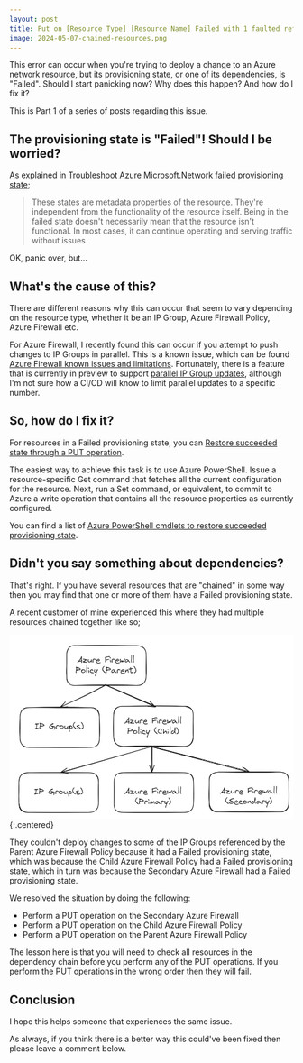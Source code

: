 ```yaml
---
layout: post
title: Put on [Resource Type] [Resource Name] Failed with 1 faulted referenced [Resource Type](s)
image: 2024-05-07-chained-resources.png
---
```


This error can occur when you're trying to deploy a change to an Azure network resource, but its provisioning state, or one of its dependencies, is "Failed". Should I start panicking now? Why does this happen? And how do I fix it?

This is Part 1 of a series of posts regarding this issue.

## The provisioning state is "Failed"! Should I be worried?

As explained in [Troubleshoot Azure Microsoft.Network failed provisioning state](https://learn.microsoft.com/en-us/azure/networking/troubleshoot-failed-state);

>These states are metadata properties of the resource. They're independent from the functionality of the resource itself. Being in the failed state doesn't necessarily mean that the resource isn't functional. In most cases, it can continue operating and serving traffic without issues.

OK, panic over, but...

## What's the cause of this?

There are different reasons why this can occur that seem to vary depending on the resource type, whether it be an IP Group, Azure Firewall Policy, Azure Firewall etc.

For Azure Firewall, I recently found this can occur if you attempt to push changes to IP Groups in parallel. This is a known issue, which can be found [Azure Firewall known issues and limitations](https://learn.microsoft.com/en-us/azure/firewall/firewall-known-issues). Fortunately, there is a feature that is currently in preview to support [parallel IP Group updates](https://learn.microsoft.com/en-us/azure/firewall/ip-groups#parallel-ip-group-updates-preview), although I'm not sure how a CI/CD will know to limit parallel updates to a specific number.

## So, how do I fix it?

For resources in a Failed provisioning state, you can [Restore succeeded state through a PUT operation](https://learn.microsoft.com/en-us/azure/networking/troubleshoot-failed-state#restoring-succeeded-state-through-a-put-operation).

The easiest way to achieve this task is to use Azure PowerShell. Issue a resource-specific Get command that fetches all the current configuration for the resource. Next, run a Set command, or equivalent, to commit to Azure a write operation that contains all the resource properties as currently configured.

You can find a list of [Azure PowerShell cmdlets to restore succeeded provisioning state](https://learn.microsoft.com/en-us/azure/networking/troubleshoot-failed-state#azure-powershell-cmdlets-to-restore-succeeded-provisioning-state).

## Didn't you say something about dependencies?

That's right. If you have several resources that are "chained" in some way then you may find that one or more of them have a Failed provisioning state.

A recent customer of mine experienced this where they had multiple resources chained together like so;

![Chained resources](/images/2024-05-07-chained-resources.png){:.centered}

They couldn't deploy changes to some of the IP Groups referenced by the Parent Azure Firewall Policy because it had a Failed provisioning state, which was because the Child Azure Firewall Policy had a Failed provisioning state, which in turn was because the Secondary Azure Firewall had a Failed provisioning state.

We resolved the situation by doing the following:

- Perform a PUT operation on the Secondary Azure Firewall
- Perform a PUT operation on the Child Azure Firewall Policy
- Perform a PUT operation on the Parent Azure Firewall Policy

The lesson here is that you will need to check all resources in the dependency chain before you perform any of the PUT operations. If you perform the PUT operations in the wrong order then they will fail.

## Conclusion

I hope this helps someone that experiences the same issue.

As always, if you think there is a better way this could've been fixed then please leave a comment below.
